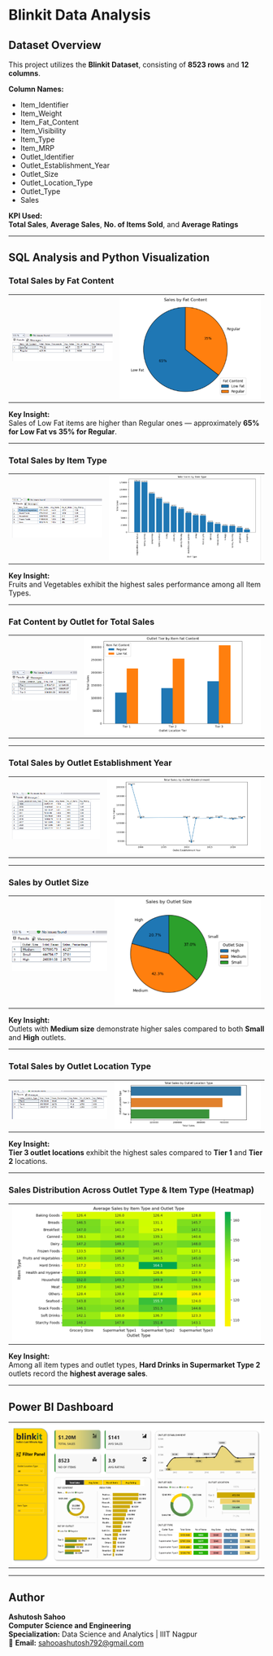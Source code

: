 # **Blinkit Data Analysis**

## **Dataset Overview**
This project utilizes the **Blinkit Dataset**, consisting of **8523 rows** and **12 columns**.  

**Column Names:**
- Item_Identifier  
- Item_Weight  
- Item_Fat_Content  
- Item_Visibility  
- Item_Type  
- Item_MRP  
- Outlet_Identifier  
- Outlet_Establishment_Year  
- Outlet_Size  
- Outlet_Location_Type  
- Outlet_Type  
- Sales  

**KPI Used:**  
**Total Sales**, **Average Sales**, **No. of Items Sold**, and **Average Ratings**

---

## **SQL Analysis and Python Visualization**

### **Total Sales by Fat Content**
| | |
|:--:|:--:|
| ![Sales by Fat Content](Output_Screenshots/Sales_Fat_Content.png) | ![Pie - Sales by Fat Content](Output_Screenshots/P_Sales_Fat_Content.png) |

**Key Insight:**  
Sales of Low Fat items are higher than Regular ones — approximately **65% for Low Fat vs 35% for Regular**.

---

### **Total Sales by Item Type**
| | |
|:--:|:--:|
| ![Sales by Item Type](Output_Screenshots/Sales_Item_Type.png) | ![Pie - Sales by Item Type](Output_Screenshots/P_Sales_Item_Type.png) |

**Key Insight:**  
Fruits and Vegetables exhibit the highest sales performance among all Item Types.

---

### **Fat Content by Outlet for Total Sales**
| | |
|:--:|:--:|
| ![Fat Content by Outlet Sales](Output_Screenshots/Fat_Content_by_Outlet_Sales.png) | ![Pie - Fat Content by Outlet Sales](Output_Screenshots/P_Fat_Content_by_Outlet_Sales.png) |

---

### **Total Sales by Outlet Establishment Year**
| | |
|:--:|:--:|
| ![Sales by Outlet Establishment Year](Output_Screenshots/Sales_Outlet_Establishment_Year.png) | ![Pie - Sales by Outlet Establishment Year](Output_Screenshots/P_Sales_Outlet_Establishment_Year.png) |

---

### **Sales by Outlet Size**
| | |
|:--:|:--:|
| ![Sales by Outlet Size](Output_Screenshots/Sales_Outlet_Size.png) | ![Pie - Sales by Outlet Size](Output_Screenshots/P_Sales_Outlet_Size.png) |

**Key Insight:**  
Outlets with **Medium size** demonstrate higher sales compared to both **Small** and **High** outlets.

---

### **Total Sales by Outlet Location Type**
| | |
|:--:|:--:|
| ![Sales by Outlet Location Type](Output_Screenshots/Sales_Outlet_Location_Type.png) | ![Pie - Sales by Outlet Location Type](Output_Screenshots/P_Sales_Outlet_Location_Type.png) |

**Key Insight:**  
**Tier 3 outlet locations** exhibit the highest sales compared to **Tier 1** and **Tier 2** locations.

---

### **Sales Distribution Across Outlet Type & Item Type (Heatmap)**
| | 
|:--:|
| ![Average Sales by Item Type and Outlet Type](Output_Screenshots/Average_Sales_by_Item_Type_and_Outlet_Type.png) |

**Key Insight:**  
Among all item types and outlet types, **Hard Drinks in Supermarket Type 2** outlets record the **highest average sales**.

---

## **Power BI Dashboard**
| |
|:--:|
| ![Blinkit Dashboard](Output_Screenshots/Blinkit_Dashboard.png) |

---

## **Author**

**Ashutosh Sahoo**  
**Computer Science and Engineering**  
**Specialization:** Data Science and Analytics | IIIT Nagpur  
📧 **Email:** [sahooashutosh792@gmail.com](mailto:sahooashutosh792@gmail.com)
